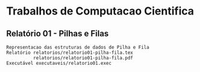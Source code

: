 # Trabalhos de Computacao Cientifica

## Relatório 01 - Pilhas e Filas

```
Representacao das estruturas de dados de Pilha e Fila
Relatório relatorios/relatorio01-pilha-fila.tex
          relatorios/relatorio01-pilha-fila.pdf
Executável executaveis/relatorio01.exec
```
